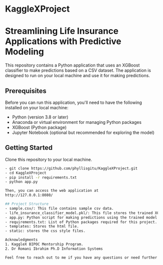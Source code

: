 # KaggleXProject 
# Streamlining Life Insurance Applications with Predictive Modeling

This repository contains a Python application that uses an XGBoost classifier to make predictions based on a CSV dataset. The application is designed to run on your local machine and use it for making predictions.

## Prerequisites

Before you can run this application, you'll need to have the following installed on your local machine:

- Python (version 3.8 or later)
- Anaconda or virtual environment for managing Python packages
- XGBoost (Python package)
- Jupyter Notebook (optional but recommended for exploring the model)

## Getting Started

Clone this repository to your local machine.
   ```bash
- git clone https://github.com/phyllisgitu/KaggleXProject.git
- cd KaggleXProject
- pip install -r requirements.txt
- python app.py

Then, you can access the web application at
   http://127.0.0.1:8080/

## Project Structure
- sample.csv/: This file contains sample csv data.
- life_insurance_classifier_model.pkl/: This file stores the trained XGBoost model.
- app.py: Python script for making predictions using the trained model.
- requirements.txt: List of Python packages required for this project.
- templates: Stores the html file.
- static: stores the css style files.

Acknowledgments
1. KaggleX BIPOC Mentorship Program.
2. Dr Romani Ibrahim Ph.D Information Systems

Feel free to reach out to me if you have any questions or need further assistance.
